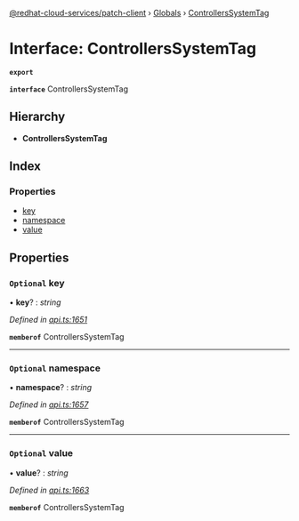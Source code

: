 [@redhat-cloud-services/patch-client](../README.md) › [Globals](../globals.md) › [ControllersSystemTag](controllerssystemtag.md)

# Interface: ControllersSystemTag

**`export`** 

**`interface`** ControllersSystemTag

## Hierarchy

* **ControllersSystemTag**

## Index

### Properties

* [key](controllerssystemtag.md#optional-key)
* [namespace](controllerssystemtag.md#optional-namespace)
* [value](controllerssystemtag.md#optional-value)

## Properties

### `Optional` key

• **key**? : *string*

*Defined in [api.ts:1651](https://github.com/RedHatInsights/javascript-clients/blob/898b2150/packages/patch/api.ts#L1651)*

**`memberof`** ControllersSystemTag

___

### `Optional` namespace

• **namespace**? : *string*

*Defined in [api.ts:1657](https://github.com/RedHatInsights/javascript-clients/blob/898b2150/packages/patch/api.ts#L1657)*

**`memberof`** ControllersSystemTag

___

### `Optional` value

• **value**? : *string*

*Defined in [api.ts:1663](https://github.com/RedHatInsights/javascript-clients/blob/898b2150/packages/patch/api.ts#L1663)*

**`memberof`** ControllersSystemTag
